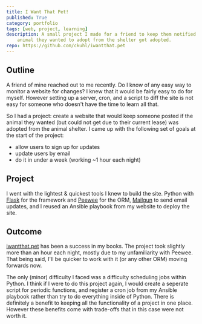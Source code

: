 ```yaml
---
title: I Want That Pet!
published: True
category: portfolio
tags: [web, project, learning]
description: A small project I made for a friend to keep them notified if the
    animal they wanted to adopt from the shelter got adopted.
repo: https://github.com/ckuhl/iwantthat.pet
---
```


## Outline

A friend of mine reached out to me recently. Do I know of any easy way to
monitor a website for changes? I knew that it would be fairly easy to do for
myself. However setting up a server, cron, and a script to diff the site is not
easy for someone who doesn't have the time to learn all that.

So I had a project: create a website that would keep someone posted if the
animal they wanted (but could not get due to their current lease) was
adopted from the animal shelter. I came up with the following set of goals at
the start of the project:

- allow users to sign up for updates
- update users by email
- do it in under a week (working ~1 hour each night)

## Project

I went with the lightest & quickest tools I knew to build the site. Python with
[Flask](http://flask.pocoo.org/) for the framework and
[Peewee](http://docs.peewee-orm.com/en/latest/) for the ORM,
[Mailgun](https://www.mailgun.com/) to send email updates,
and I reused an Ansible playbook from my website to deploy the site.

## Outcome

[iwantthat.pet](https://iwantthat.pet/) has been a success in my books.
The project took slightly more than an hour each night, mostly due to my
unfamiliarity with Peewee. That being said, I'll be quicker to work with it
(or any other ORM) moving forwards now.

The only (minor) difficulty I faced was a difficulty scheduling jobs within
Python. I think if I were to do this project again, I would create a seperate
script for periodic functions, and register a cron job from my Ansible playbook
rather than try to do everything inside of Python. There is definitely a benefit
to keeping all the functionality of a project in one place. However these
benefits come with trade-offs that in this case were not worth it.

